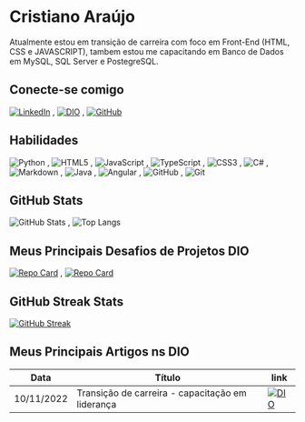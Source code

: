 
# Cristiano Araújo

Atualmente estou em transição de carreira com foco em Front-End (HTML, CSS e JAVASCRIPT), tambem estou me capacitando em Banco de Dados em MySQL, SQL Server e PostegreSQL.

## Conecte-se comigo

[![LinkedIn](https://img.shields.io/badge/LinkedIn-000?style=for-the-badge&logo=linkedin&logoColor=0E76A8)](https://www.linkedin.com/in/cristiano-araujo-jcsa/) , [![DIO](https://img.shields.io/badge/Meu_Perfil_na_DIO-588?style=for-the-badge&logo=DIO)](https://web.dio.me/users/cristiano112715?tab=skills) , [![GitHub](https://img.shields.io/badge/GitHub-111?style=for-the-badge&logo=GitHub)](https://www.github.com/cristiano-araujo)

## Habilidades

![Python](https://img.shields.io/badge/Python-000?style=for-the-badge&logo=python) , ![HTML5](https://img.shields.io/badge/HTML5-000?style=for-the-badge&logo=html5) , ![JavaScript](https://img.shields.io/badge/JavaScript-000?style=for-the-badge&logo=javascript) , ![TypeScript](https://img.shields.io/badge/TypeScript-000?style=for-the-badge&logo=typescript) , ![CSS3](https://img.shields.io/badge/CSS3-000?style=for-the-badge&logo=css3&logoColor=264CE4) , ![C#](https://img.shields.io/badge/C%23-000?style=for-the-badge&logo=c-sharp&logoColor=823085) , ![Markdown](https://img.shields.io/badge/Markdown-000?style=for-the-badge&logo=markdown) , ![Java](https://img.shields.io/badge/Java-000?style=for-the-badge&logo=java) , ![Angular](https://img.shields.io/badge/Angular-000?style=for-the-badge&logo=angular&logoColor=C3002F) , ![GitHub](https://img.shields.io/badge/GitHub-111?style=for-the-badge&logo=GitHub) , ![Git](https://img.shields.io/badge/Git-111?style=for-the-badge&logo=Git)

## GitHub Stats

![GitHub Stats](https://github-readme-stats.vercel.app/api?username=cristiano-araujo&theme=transparent&bg_color=000&border_color=30A3DC&show_icons=true&icon_color=30A3DC&title_color=000E94D5F&text_color=FFF) , ![Top Langs](https://github-readme-stats-git-masterrstaa-rickstaa.vercel.app/api/top-langs/?username=cristiano-araujo&layout=compact&bg_color=000&border_color=30A3DC&title_color=000E94D5F&text_color=FFF)

## Meus Principais Desafios de Projetos DIO

[![Repo Card](https://github-readme-stats.vercel.app/api/pin/?username=cristiano-araujo&repo=dio-lab-open-source&bg_color=000&border_color=30A3DC&show_icons=true&icon_color=30A3DC&title_color=000E94D5F&text_color=FFF)](https://github.com/cristiano-araujo/dio-lab-open-source) , [![Repo Card](https://github-readme-stats.vercel.app/api/pin/?username=cristiano-araujo&repo=Database-Experience-05&bg_color=000&border_color=30A3DC&show_icons=true&icon_color=30A3DC&title_color=000E94D5F&text_color=FFF)](https://github.com/cristiano-araujo/Database-Experience-05)

## GitHub Streak Stats

[![GitHub Streak](https://streak-stats.demolab.com/?user=cristiano-araujo&theme=algolia&background=000&border=30A3DC&dates=FFF)](https://git.io/streak-stats)

## Meus Principais Artigos ns DIO

| Data       | Título   | link      |
|-----|-----------|-----------|
| 10/11/2022 | Transição de carreira - capacitação em liderança | [![DIO](https://img.shields.io/badge/Link_Artigo-111?style=for-the-badge&logo=DIO)](https://web.dio.me/articles/transicao-de-carreira-capacitacao-em-lideranca?back=/articles#state=8621e65f-ce13-4c0a-b198-631aa17388a8&session_state=79e738c0-8c52-45fa-bcdb-1dffe7ed6411&code=5e2ad677-17cc-4ff3-86be-7c95b48627d9.79e738c0-8c52-45fa-bcdb-1dffe7ed6411.a889d5a2-0d02-46df-83a5-28a1b4ac39ab)|



